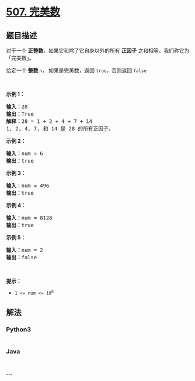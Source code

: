 # [507. 完美数](https://leetcode-cn.com/problems/perfect-number)



## 题目描述

<!-- 这里写题目描述 -->

<p>对于一个&nbsp;<strong>正整数</strong>，如果它和除了它自身以外的所有 <strong>正因子</strong> 之和相等，我们称它为 「完美数」。</p>

<p>给定一个&nbsp;<strong>整数&nbsp;</strong><code>n</code>，&nbsp;如果是完美数，返回 <code>true</code>，否则返回 <code>false</code></p>

<p>&nbsp;</p>

<p><strong>示例 1：</strong></p>

<pre><strong>输入：</strong>28
<strong>输出：</strong>True
<strong>解释：</strong>28 = 1 + 2 + 4 + 7 + 14
1, 2, 4, 7, 和 14 是 28 的所有正因子。</pre>

<p><strong>示例 2：</strong></p>

<pre><strong>输入：</strong>num = 6
<strong>输出：</strong>true
</pre>

<p><strong>示例 3：</strong></p>

<pre><strong>输入：</strong>num = 496
<strong>输出：</strong>true
</pre>

<p><strong>示例 4：</strong></p>

<pre><strong>输入：</strong>num = 8128
<strong>输出：</strong>true
</pre>

<p><strong>示例 5：</strong></p>

<pre><strong>输入：</strong>num = 2
<strong>输出：</strong>false
</pre>

<p>&nbsp;</p>

<p><strong>提示：</strong></p>

<ul>
	<li><code>1 &lt;= num &lt;= 10<sup>8</sup></code></li>
</ul>


## 解法

<!-- 这里可写通用的实现逻辑 -->

<!-- tabs:start -->

### **Python3**

<!-- 这里可写当前语言的特殊实现逻辑 -->

```python

```

### **Java**

<!-- 这里可写当前语言的特殊实现逻辑 -->

```java

```

### **...**

```

```

<!-- tabs:end -->
